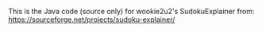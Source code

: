 This is the Java code (source only) for wookie2u2's SudokuExplainer from:\
https://sourceforge.net/projects/sudoku-explainer/
